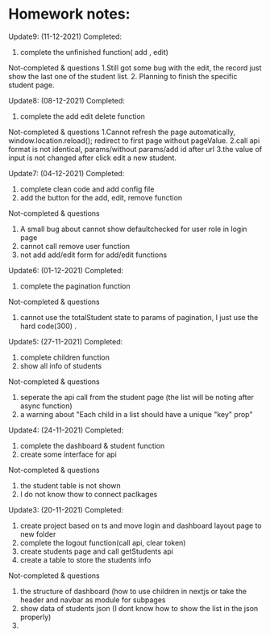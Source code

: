 
# Homework notes:

Update9: (11-12-2021)
Completed:
1. complete the unfinished function( add , edit)

Not-completed & questions
1.Still got some bug with the edit, the record just show the last one of the student list. 
2. Planning to finish the specific student page.


Update8: (08-12-2021)
Completed:
1. complete the add edit delete function

Not-completed & questions
1.Cannot refresh the page automatically, window.location.reload(); redirect to first page without pageValue.
2.call api format is not identical, params/without params/add id after url
3.the value of input is not changed after click edit a new student. 


Update7: (04-12-2021)
Completed:
1. complete clean code and add config file
2. add the button for the add, edit, remove function

Not-completed & questions
1. A small bug about cannot show defaultchecked for user role in login page
2. cannot call remove user function 
3. not add add/edit form for add/edit functions

Update6: (01-12-2021)
Completed:
1. complete the pagination function

Not-completed & questions
1. cannot use the totalStudent state to params of pagination, I just use the hard code(300) .

Update5: (27-11-2021)
Completed:
1. complete children function
2. show all info of students

Not-completed & questions
1. seperate the api call from the student page (the list will be noting after async function)
2. a warning about "Each child in a list should have a unique "key" prop"

Update4: (24-11-2021)
Completed:
1. complete the dashboard & student function 
2. create some interface for api

Not-completed & questions
1. the student table is not shown
2. I do not know thow to connect paclkages 


Update3: (20-11-2021)
Completed:
1. create project based on ts and move login and dashboard layout page to new folder
2. complete the logout function(call api, clear token)
3. create students page and call getStudents api
4. create a table to store the students info

Not-completed & questions
1. the structure of dashboard (how to use children in nextjs or take the header and navbar as module for subpages
2. show data of students json (I dont know how to show the list in the json properly)
3. 






